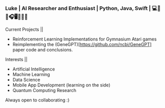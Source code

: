 ### Luke | AI Researcher and Enthusiast | Python, Java, Swift | 💻🤖🦾🎧🖥️👩🏾‍💻

Current Projects ||
- Reinforcement Learning Implementations for Gymnasium Atari games
- Reimplementing the (GeneGPT)[https://github.com/ncbi/GeneGPT] paper code and conclusions.

Interests ||
- Artificial Intelligence
- Machine Learning
- Data Science
- Mobile App Development (learning on the side)
- Quantum Computing Research

Always open to collaborating :)

